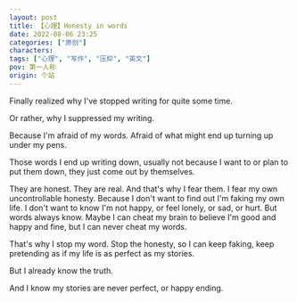 ```yaml
---
layout: post
title: 【心理】Honesty in words
date: 2022-08-06 23:25
categories: ["原创"]
characters: 
tags: ["心理", "写作", "压抑", "英文"]
pov: 第一人称
origin: 个站
---
```


Finally realized why I've stopped writing for quite some time.

Or rather, why I suppressed my writing.

Because I'm afraid of my words. Afraid of what might end up turning up under my pens.

Those words I end up writing down, usually not because I want to or plan to put them down, they just come out by themselves.

They are honest. They are real. And that's why I fear them. I fear my own uncontrollable honesty. Because I don't want to find out I'm faking my own life. I don't want to know I'm not happy, or feel lonely, or sad, or hurt. But words always know. Maybe I can cheat my brain to believe I'm good and happy and fine, but I can never cheat my words.

That's why I stop my word. Stop the honesty, so I can keep faking, keep pretending as if my life is as perfect as my stories.

But I already know the truth.

And I know my stories are never perfect, or happy ending.
